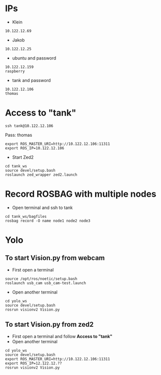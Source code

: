 # IPs
- Klein
```
10.122.12.69
```
- Jakob
```
10.122.12.25
```

- ubuntu and password
```
10.122.12.159
raspberry
```
- tank and password
```
10.122.12.106
thomas
```
# Access to "tank"
```
ssh tank@10.122.12.106
```
Pass: thomas
```
export ROS_MASTER_URI=http://10.122.12.106:11311
export ROS_IP=10.122.12.106
```
- Start Zed2 
```
cd tank_ws
source devel/setup.bash
roslaunch zed_wrapper zed2.launch
```
# Record ROSBAG with multiple nodes
- Open terminal and ssh to tank
```
cd tank_ws/bagfiles
rosbag record -O name node1 node2 node3
```

# Yolo

## To start Vision.py from webcam
- First open a terminal
```
source /opt/ros/noetic/setup.bash
roslaunch usb_cam usb_cam-test.launch
```
- Open another terminal
```
cd yolo_ws
source devel/setup.bash
rosrun visionv2 Vision.py
```
## To start Vision.py from zed2
- First open a terminal and follow **Access to "tank"**
- Open another terminal
```
cd yolo_ws
source devel/setup.bash
export ROS_MASTER_URI=http://10.122.12.106:11311
export ROS_IP=12.122.12.??
rosrun visionv2 Vision.py
```
